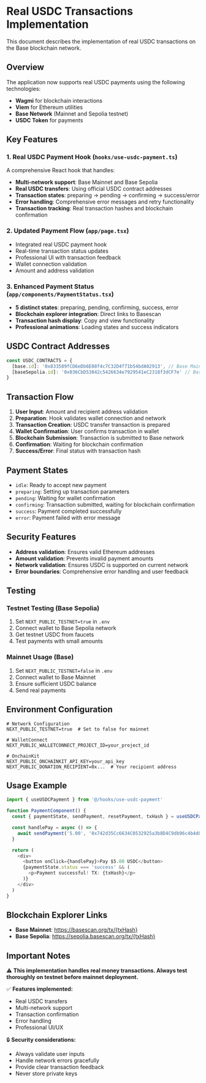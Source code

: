 # Real USDC Transactions Implementation

This document describes the implementation of real USDC transactions on the Base blockchain network.

## Overview

The application now supports real USDC payments using the following technologies:
- **Wagmi** for blockchain interactions
- **Viem** for Ethereum utilities
- **Base Network** (Mainnet and Sepolia testnet)
- **USDC Token** for payments

## Key Features

### 1. Real USDC Payment Hook (`hooks/use-usdc-payment.ts`)

A comprehensive React hook that handles:
- **Multi-network support**: Base Mainnet and Base Sepolia
- **Real USDC transfers**: Using official USDC contract addresses
- **Transaction states**: preparing → pending → confirming → success/error
- **Error handling**: Comprehensive error messages and retry functionality
- **Transaction tracking**: Real transaction hashes and blockchain confirmation

### 2. Updated Payment Flow (`app/page.tsx`)

- Integrated real USDC payment hook
- Real-time transaction status updates
- Professional UI with transaction feedback
- Wallet connection validation
- Amount and address validation

### 3. Enhanced Payment Status (`app/components/PaymentStatus.tsx`)

- **5 distinct states**: preparing, pending, confirming, success, error
- **Blockchain explorer integration**: Direct links to Basescan
- **Transaction hash display**: Copy and view functionality
- **Professional animations**: Loading states and success indicators

## USDC Contract Addresses

```typescript
const USDC_CONTRACTS = {
  [base.id]: '0x833589fCD6eDb6E08f4c7C32D4f71b54bdA02913', // Base Mainnet
  [baseSepolia.id]: '0x036CbD53842c5426634e7929541eC2318f3dCF7e' // Base Sepolia
}
```

## Transaction Flow

1. **User Input**: Amount and recipient address validation
2. **Preparation**: Hook validates wallet connection and network
3. **Transaction Creation**: USDC transfer transaction is prepared
4. **Wallet Confirmation**: User confirms transaction in wallet
5. **Blockchain Submission**: Transaction is submitted to Base network
6. **Confirmation**: Waiting for blockchain confirmation
7. **Success/Error**: Final status with transaction hash

## Payment States

- `idle`: Ready to accept new payment
- `preparing`: Setting up transaction parameters
- `pending`: Waiting for wallet confirmation
- `confirming`: Transaction submitted, waiting for blockchain confirmation
- `success`: Payment completed successfully
- `error`: Payment failed with error message

## Security Features

- **Address validation**: Ensures valid Ethereum addresses
- **Amount validation**: Prevents invalid payment amounts
- **Network validation**: Ensures USDC is supported on current network
- **Error boundaries**: Comprehensive error handling and user feedback

## Testing

### Testnet Testing (Base Sepolia)
1. Set `NEXT_PUBLIC_TESTNET=true` in `.env`
2. Connect wallet to Base Sepolia network
3. Get testnet USDC from faucets
4. Test payments with small amounts

### Mainnet Usage (Base)
1. Set `NEXT_PUBLIC_TESTNET=false` in `.env`
2. Connect wallet to Base Mainnet
3. Ensure sufficient USDC balance
4. Send real payments

## Environment Configuration

```env
# Network Configuration
NEXT_PUBLIC_TESTNET=true  # Set to false for mainnet

# WalletConnect
NEXT_PUBLIC_WALLETCONNECT_PROJECT_ID=your_project_id

# OnchainKit
NEXT_PUBLIC_ONCHAINKIT_API_KEY=your_api_key
NEXT_PUBLIC_DONATION_RECIPIENT=0x...  # Your recipient address
```

## Usage Example

```typescript
import { useUSDCPayment } from '@/hooks/use-usdc-payment'

function PaymentComponent() {
  const { paymentState, sendPayment, resetPayment, txHash } = useUSDCPayment()

  const handlePay = async () => {
    await sendPayment('5.00', '0x742d35Cc6634C0532925a3b8D4C9db96c4b4d8b6')
  }

  return (
    <div>
      <button onClick={handlePay}>Pay $5.00 USDC</button>
      {paymentState.status === 'success' && (
        <p>Payment successful! TX: {txHash}</p>
      )}
    </div>
  )
}
```

## Blockchain Explorer Links

- **Base Mainnet**: https://basescan.org/tx/{txHash}
- **Base Sepolia**: https://sepolia.basescan.org/tx/{txHash}

## Important Notes

⚠️ **This implementation handles real money transactions. Always test thoroughly on testnet before mainnet deployment.**

✅ **Features implemented:**
- Real USDC transfers
- Multi-network support
- Transaction confirmation
- Error handling
- Professional UI/UX

🔒 **Security considerations:**
- Always validate user inputs
- Handle network errors gracefully
- Provide clear transaction feedback
- Never store private keys